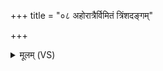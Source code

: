 +++
title = "०८ अहोरात्रैर्विमितं त्रिंशदङ्गम्"

+++
<details><summary>मूलम् (VS)</summary>

अ॑होरा॒त्रैर्विमि॑तं त्रिं॒शद॑ङ्गं त्रयोद॒शं मासं॒ यो नि॒र्मिमी॑ते। तस्य॑ दे॒वस्य॑ क्रु॒द्धस्यै॒तदागो॒ य ए॒वं वि॒द्वांसं॑ ब्राह्म॒णं जि॒नाति॑। उद्वे॑पय रोहित॒ प्र क्षि॑णीहि ब्रह्म॒ज्यस्य॒ प्रति॑ मुञ्च॒ पाशा॑न् ॥
</details>